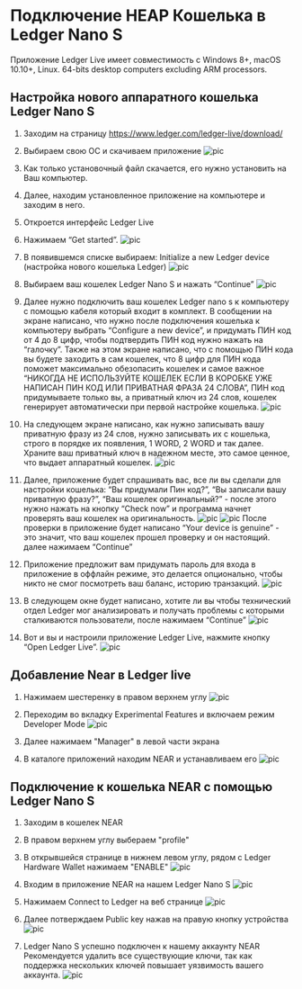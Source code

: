 # Подключение НЕАР Кошелька в Ledger Nano S

Приложение Ledger Live имеет совместимость с Windows 8+, macOS 10.10+, Linux. 64-bits desktop computers excluding ARM processors.

## Настройка нового аппаратного кошелька Ledger Nano S
1. Заходим на страницу https://www.ledger.com/ledger-live/download/

2. Выбираем свою ОС и скачиваем приложение
![pic](https://github.com/Viacheslav198/images/blob/master/1.png?raw=false)

3. Как только установочный файл скачается, его нужно установить на Ваш компьютер.

4. Далее, находим установленное приложение на компьютере и заходим в него.

5. Откроется интерфейс Ledger Live

6. Нажимаем “Get started”.
![pic](https://github.com/Viacheslav198/images/blob/master/3.png?raw=false)

7. В появившемся списке выбираем:
Initialize a new Ledger device (настройка нового кошелька Ledger)
![pic](https://github.com/Viacheslav198/images/blob/master/4.png?raw=false)

8. Выбираем ваш кошелек Ledger Nano S и нажать “Continue”
![pic](https://github.com/Viacheslav198/images/blob/master/5.png?raw=false)

9. Далее нужно подключить ваш кошелек Ledger nano s к компьютеру с помощью кабеля который входит в комплект. В сообщении на экране написано, что нужно после подключения кошелька к компьютеру выбрать “Configure a new device”, и придумать ПИН код от 4 до 8 цифр, чтобы подтвердить ПИН код нужно нажать на “галочку”. Также на этом экране написано, что с помощью ПИН кода вы будете заходить в сам кошелек, что 8 цифр для ПИН кода поможет максимально обезопасить кошелек и самое важное “НИКОГДА НЕ ИСПОЛЬЗУЙТЕ КОШЕЛЕК ЕСЛИ В КОРОБКЕ УЖЕ НАПИСАН ПИН КОД ИЛИ ПРИВАТНАЯ ФРАЗА 24 СЛОВА”, ПИН код придумываете только вы, а приватный ключ из 24 слов, кошелек генерирует автоматически при первой настройке кошелька.
![pic](https://github.com/Viacheslav198/images/blob/master/6.png?raw=false)

10. На следующем экране написано, как нужно записывать вашу приватную фразу из 24 слов, нужно записывать их с кошелька, строго в порядке их появления, 1 WORD, 2 WORD и так далее. Храните ваш приватный ключ в надежном месте, это самое ценное, что выдает аппаратный кошелек.
![pic](https://github.com/Viacheslav198/images/blob/master/7.png?raw=false)

11. Далее, приложение будет спрашивать вас, все ли вы сделали для настройки кошелька: “Вы придумали Пин код?”, “Вы записали вашу приватную фразу?”, “Ваш кошелек оригинальный?” - после этого нужно нажать на кнопку “Check now” и программа начнет проверять ваш кошелек на оригинальность.
![pic](https://github.com/Viacheslav198/images/blob/master/8.png?raw=false)
![pic](https://github.com/Viacheslav198/images/blob/master/9.png?raw=false)
После проверки в приложение будет написано “Your device is genuine” - это значит, что ваш кошелек прошел проверку и он настоящий. далее нажимаем “Continue”

12. Приложение предложит вам придумать пароль для входа в приложение в оффлайн режиме, это делается опционально, чтобы никто не смог посмотреть ваш баланс, историю транзакций.
![pic](https://github.com/Viacheslav198/images/blob/master/11.png?raw=false)

13. В следующем окне будет написано, хотите ли вы чтобы технический отдел Ledger мог анализировать и получать проблемы с которыми сталкиваются пользователи, после нажимаем “Continue”
![pic](https://github.com/Viacheslav198/images/blob/master/12.png?raw=false)

14. Вот и вы и настроили приложение Ledger Live, нажмите кнопку “Open Ledger Live”.
![pic](https://github.com/Viacheslav198/images/blob/master/13.png?raw=false)

## Добавление Near в Ledger live

1. Нажимаем шестеренку в правом верхнем углу 
![pic](https://github.com/Viacheslav198/images/blob/master/14.png?raw=false)

2. Переходим во вкладку Experimental Features и включаем режим Developer Mode
![pic](https://github.com/Viacheslav198/images/blob/master/15.png?raw=false)

3. Далее нажимаем "Manager" в левой части экрана

4. В каталоге приложений находим NEAR и устанавливаем его
![pic](https://github.com/Viacheslav198/images/blob/master/16.png?raw=false)

## Подключение к кошелька NEAR с помощью Ledger Nano S 

1. Заходим в кошелек NEAR
2. В правом верхнем углу выбераем "profile" 
3. В открывшейся странице в нижнем левом углу, рядом с Ledger Hardware Wallet нажимаем "ENABLE"
![pic](https://github.com/Viacheslav198/images/blob/master/17.png?raw=false)

4. Входим в приложение NEAR на нашем Ledger Nano S 
![pic](https://github.com/Viacheslav198/images/blob/master/19.jpg?raw=false)

5. Нажимаем Connect to Ledger на  веб странице
![pic](https://github.com/Viacheslav198/images/blob/master/18.png?raw=false)

6. Далее потверждаем Public key нажав на правую кнопку устройства
![pic](https://github.com/Viacheslav198/images/blob/master/20.jpg?raw=false)

7. Ledger Nano S  успешно подключен к нашему аккаунту NEAR 
Рекомендуется удалить все существующие ключи, так как поддержка нескольких ключей повышает уязвимость вашего аккаунта.
![pic](https://github.com/Viacheslav198/images/blob/master/21.png?raw=false)

